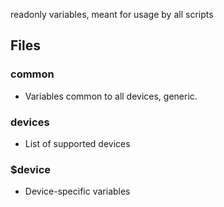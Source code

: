 readonly variables, meant for usage by all scripts

## Files

### common
* Variables common to all devices, generic.

### devices
* List of supported devices

### $device
* Device-specific variables

